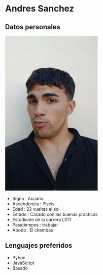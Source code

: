 # Andres Sanchez

## Datos personales

<img src="/img/yo" alt="YO" width="300" height="500">

- Signo : Acuario
- Ascendencia : Piscis
- Edad : 22 vueltas al sol
- Estado : Casado con las buenas practicas
- Estudiante de la carrera LGTI
- Pasatiempos : trabajar
- Apodo : El chambas

## Lenguajes preferidos

- Pyhon
- JavaScript
- Basado

  

